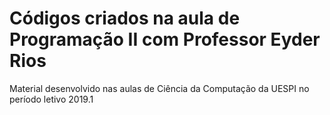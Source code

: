 # Códigos criados na aula de Programação II com Professor Eyder Rios

Material desenvolvido nas aulas de Ciência da Computação da UESPI no período letivo 2019.1
